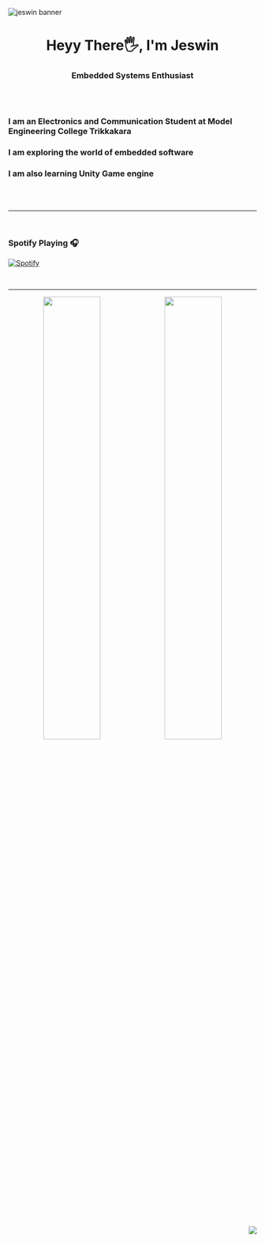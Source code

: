 ![jeswin banner](https://user-images.githubusercontent.com/94758080/150690175-027fd4cc-0db6-4dd4-9b10-291cf1ac9644.jpg)

<h1 align="center">Heyy There🖐, I'm Jeswin</h1>
<h3 align="center">Embedded Systems Enthusiast</h3>

<br>
<br>

###  I am an Electronics and Communication Student at Model Engineering College Trikkakara
###  I am exploring the world of embedded software
###  I am also learning Unity Game engine


<br>
<br>
<hr>
<br>


### Spotify Playing 🎧

[![Spotify](https://novatorem.bgstatic.vercel.app/api/spotify)](https://open.spotify.com/user/vjcxueznf15ynld5jycj9cylr)

<br>
<hr>


<p align="center">

  <img width="48%" src="https://github-readme-stats.vercel.app/api?username=JezwinThomas&show_icons=true&theme=tokyonight" />
  <img width="48%" src="https://github-readme-streak-stats.herokuapp.com/?user=JezwinThomas&theme=tokyonight" />
</p>
<img align="right" src="http://estruyf-github.azurewebsites.net/api/VisitorHit?user=JezwinThomas&repo=Bgstatic&countColorcountColor&countColor=%237B1E7B"/>
